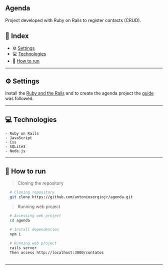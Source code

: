 ## Agenda

Project developed with Ruby on Rails to register contacts (CRUD).

## 📌 Index
- ⚙ [Settings](#-settings)
- 💻 [Technologies](#-technologies)
- 🚀 [How to run](#-how-to-run)
---

## ⚙ Settings
  Install the [Ruby and the Rails](https://guides.rubyonrails.org/getting_started.html) and to create the agenda project the [guide](https://www.devmedia.com.br/criando-uma-agenda-de-contatos-com-ruby-on-rails/33471) was followed.
  
---

## 💻 Technologies
    - Ruby on Rails
    - JavaScript
    - Css
    - SQLite3
    - Node.js
---

## 🚀 How to run

  > Cloning the repository
  ```bash
    # Cloning repository
    git clone https://github.com/antoniosergiojr/agenda.git
  ```

  > Running web project
  ```bash
    # Accessing web project
    cd agenda
    
    # Install dependencies
    npm i

    # Running web project
    rails server
    Then access http://localhost:3000/contatos
    
  ```
---
